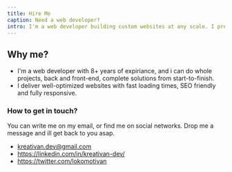 ```yaml
---
title: Hire Me
caption: Need a web developer?
intro: I'm a web developer building custom websites at any scale. I prefer front-end development and ProcessWire CMS. I work remotely, from Sofia, Bulgaria.
---
```


## Why me?
* I'm a web developer with 8+ years of expiriance, and i can do whole projects, back and front-end, complete solutions from start-to-finish. 
* I deliver well-optimized websites with fast loading times, SEO friendly and fully responsive.

### How to get in touch?
You can write me on my email, or find me on social networks. Drop me a message and ill get back to you asap.
* kreativan.dev@gmail.com
* https://linkedin.com/in/kreativan-dev/
* https://twitter.com/lokomotivan
